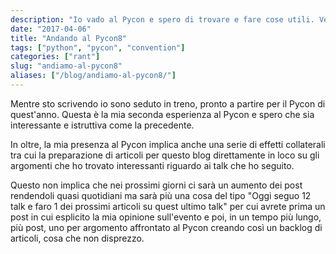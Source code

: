 ```yaml
---
description: "Io vado al Pycon e spero di trovare e fare cose utili. Vediamo un po' cosa succede a Firenze e quali talk porterò in questo blog"
date: "2017-04-06"
title: "Andando al Pycon8"
tags: ["python", "pycon", "convention"]
categories: ["rant"]
slug: "andiamo-al-pycon8"
aliases: ["/blog/andiamo-al-pycon8/"]
---
```


Mentre sto scrivendo io sono seduto in treno, pronto a partire per il Pycon di quest'anno.
Questa è la mia seconda esperienza al Pycon e spero che sia interessante e istruttiva come la precedente.

In oltre, la mia presenza al Pycon implica anche una serie di effetti collaterali tra cui la preparazione di articoli per questo blog direttamente in loco su gli argomenti che ho trovato interessanti riguardo ai talk che ho seguito.

<!--more-->

Questo non implica che nei prossimi giorni ci sarà un aumento dei post rendendoli quasi quotidiani ma sarà più una cosa del tipo "Oggi seguo 12 talk e faro 1 dei prossimi articoli su quest ultimo talk" per cui avrete prima un post in cui esplicito la mia opinione sull'evento e poi, in un tempo più lungo, più post, uno per argomento affrontato al Pycon creando così un backlog di articoli, cosa che non disprezzo.
